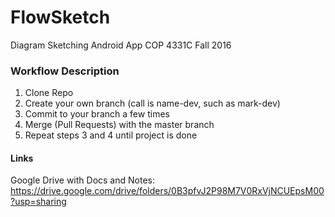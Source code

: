 # FlowSketch
Diagram Sketching Android App
COP 4331C Fall 2016

### Workflow Description
1. Clone Repo
2. Create your own branch (call is name-dev, such as mark-dev)
3. Commit to your branch a few times
4. Merge (Pull Requests) with the master branch
5. Repeat steps 3 and 4 until project is done


#### Links
Google Drive with Docs and Notes: https://drive.google.com/drive/folders/0B3pfvJ2P98M7V0RxVjNCUEpsM00?usp=sharing
